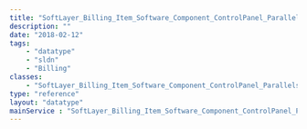 ```yaml
---
title: "SoftLayer_Billing_Item_Software_Component_ControlPanel_Parallels_Plesk_Billing"
description: ""
date: "2018-02-12"
tags:
    - "datatype"
    - "sldn"
    - "Billing"
classes:
    - "SoftLayer_Billing_Item_Software_Component_ControlPanel_Parallels_Plesk_Billing"
type: "reference"
layout: "datatype"
mainService : "SoftLayer_Billing_Item_Software_Component_ControlPanel_Parallels_Plesk_Billing"
---
```


